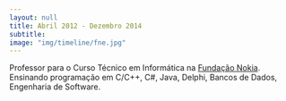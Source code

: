 ```yaml
---
layout: null
title: Abril 2012 - Dezembro 2014
subtitle:
image: "img/timeline/fne.jpg"
---
```

Professor para o Curso Técnico em Informática na <a href="http://fundacaonokia.org">Fundação Nokia</a>.
Ensinando programação em C/C++, C#, Java, Delphi, Bancos de Dados, Engenharia de Software.
